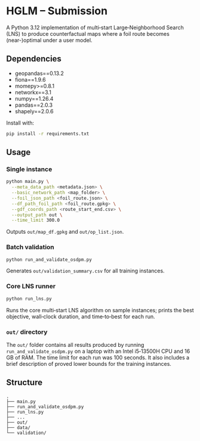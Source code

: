 # HGLM – Submission

A Python 3.12 implementation of multi‑start Large‑Neighborhood Search (LNS) to produce counterfactual maps where a foil
route becomes (near-)optimal under a user model.

## Dependencies

- geopandas==0.13.2
- fiona==1.9.6
- momepy>=0.8.1
- networkx==3.1
- numpy==1.26.4
- pandas==2.0.3
- shapely==2.0.6

Install with:

```bash
pip install -r requirements.txt
````

## Usage

### Single instance

```bash
python main.py \
  --meta_data_path <metadata.json> \
  --basic_network_path <map_folder> \
  --foil_json_path <foil_route.json> \
  --df_path_foil_path <foil_route.gpkg> \
  --gdf_coords_path <route_start_end.csv> \
  --output_path out \
  --time_limit 300.0
```

Outputs `out/map_df.gpkg` and `out/op_list.json`.

### Batch validation

```bash
python run_and_validate_osdpm.py
```

Generates `out/validation_summary.csv` for all training instances.

### Core LNS runner

```bash
python run_lns.py
```

Runs the core multi‑start LNS algorithm on sample instances; prints the best objective, wall‑clock duration, and time‑to‑best for each run.

### `out/` directory

The `out/` folder contains all results produced by running `run_and_validate_osdpm.py` on a laptop with an Intel i5‑13500H CPU and 16 GB of RAM. 
The time limit for each run was 100 seconds.
It also includes a brief description of proved lower bounds for the training instances.

## Structure

```
.
├── main.py
├── run_and_validate_osdpm.py
├── run_lns.py
├── ...
├── out/
├── data/
└── validation/
```


